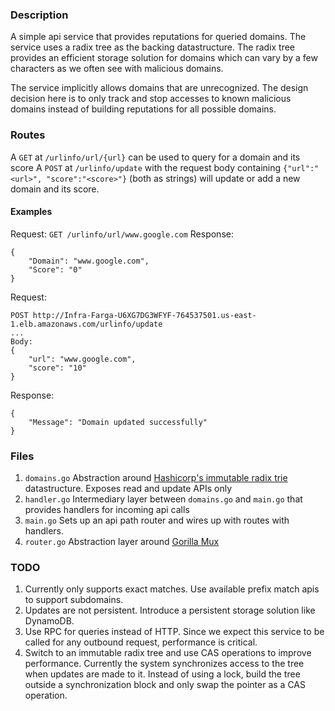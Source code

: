 ### Description
A simple api service that provides reputations for queried domains. The service
uses a radix tree as the backing datastructure. The radix tree provides an
efficient storage solution for domains which can vary by a few characters as we
often see with malicious domains. 

The service implicitly allows domains that are unrecognized. The design
decision here is to only track and stop accesses to known malicious domains
instead of building reputations for all possible domains.

### Routes
A `GET` at `/urlinfo/url/{url}` can be used to query for a domain and its score
A `POST` at `/urlinfo/update` with the request body containing ``{"url":"<url>", "score":"<score>"}`` (both as strings) will update or add a new domain and its score.

#### Examples

Request: `GET /urlinfo/url/www.google.com`
Response:
```
{
    "Domain": "www.google.com",
    "Score": "0"
}
```

Request:
```
POST http://Infra-Farga-U6XG7DG3WFYF-764537501.us-east-1.elb.amazonaws.com/urlinfo/update
...
Body:
{
    "url": "www.google.com",
    "score": "10"
}
```

Response:
```
{
    "Message": "Domain updated successfully"
}
```

### Files
1. `domains.go` Abstraction around [Hashicorp's immutable radix trie](https://pkg.go.dev/github.com/hashicorp/go-immutable-radix)
datastructure. Exposes read and update APIs only
2. `handler.go` Intermediary layer between `domains.go` and `main.go` 
that provides handlers for incoming api calls
3. `main.go` Sets up an api path router and wires up with routes with handlers.
4. `router.go` Abstraction layer around [Gorilla Mux](https://github.com/gorilla/mux)



### TODO
1. Currently only supports exact matches. Use available prefix match apis to support subdomains.
2. Updates are not persistent. Introduce a persistent storage solution like DynamoDB.
3. Use RPC for queries instead of HTTP. Since we expect this service to be called for any outbound request, performance is critical.
4. Switch to an immutable radix tree and use CAS operations to improve performance. Currently the system synchronizes access to the tree when
   updates are made to it. Instead of using a lock, build the tree outside a synchronization block and only swap the pointer as a CAS operation.
